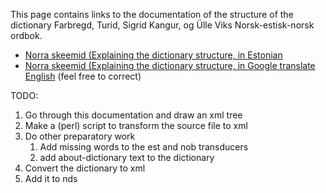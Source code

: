 This page contains links to the documentation of the structure of the dictionary
Farbregd, Turid, Sigrid Kangur, og Ülle Viks Norsk-estisk-norsk ordbok.

* [Norra skeemid (Explaining the dictionary structure, in Estonian](norra_skeemid.txt)
* [Norra skeemid (Explaining the dictionary structure, in Google translate English](norra_skeemid_eng.txt) (feel free to correct)

TODO:

1. Go through this documentation and draw an xml tree
1. Make a (perl) script to transform the source file to xml
1. Do other preparatory work
    1. Add missing words to the est and nob transducers
    1. add about-dictionary text to the dictionary
1. Convert the dictionary to xml
1. Add it to nds
